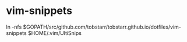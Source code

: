 # vim-snippets

ln -nfs $GOPATH/src/github.com/tobstarr/tobstarr.github.io/dotfiles/vim-snippets $HOME/.vim/UltiSnips
